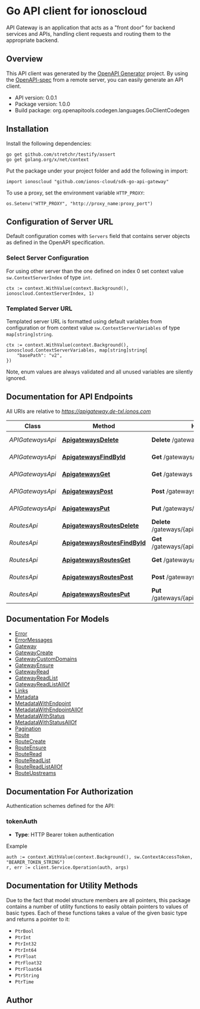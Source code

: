 # Go API client for ionoscloud

API Gateway is an application that acts as a \"front door\" for backend services and APIs, handling client requests and routing them to the appropriate backend.


## Overview
This API client was generated by the [OpenAPI Generator](https://openapi-generator.tech) project.  By using the [OpenAPI-spec](https://www.openapis.org/) from a remote server, you can easily generate an API client.

- API version: 0.0.1
- Package version: 1.0.0
- Build package: org.openapitools.codegen.languages.GoClientCodegen

## Installation

Install the following dependencies:

```shell
go get github.com/stretchr/testify/assert
go get golang.org/x/net/context
```

Put the package under your project folder and add the following in import:

```golang
import ionoscloud "github.com/ionos-cloud/sdk-go-api-gateway"
```

To use a proxy, set the environment variable `HTTP_PROXY`:

```golang
os.Setenv("HTTP_PROXY", "http://proxy_name:proxy_port")
```

## Configuration of Server URL

Default configuration comes with `Servers` field that contains server objects as defined in the OpenAPI specification.

### Select Server Configuration

For using other server than the one defined on index 0 set context value `sw.ContextServerIndex` of type `int`.

```golang
ctx := context.WithValue(context.Background(), ionoscloud.ContextServerIndex, 1)
```

### Templated Server URL

Templated server URL is formatted using default variables from configuration or from context value `sw.ContextServerVariables` of type `map[string]string`.

```golang
ctx := context.WithValue(context.Background(), ionoscloud.ContextServerVariables, map[string]string{
	"basePath": "v2",
})
```

Note, enum values are always validated and all unused variables are silently ignored.

## Documentation for API Endpoints

All URIs are relative to *https://apigateway.de-txl.ionos.com*

Class | Method | HTTP request | Description
------------ | ------------- | ------------- | -------------
*APIGatewaysApi* | [**ApigatewaysDelete**](docs/api/APIGatewaysApi.md#apigatewaysdelete) | **Delete** /gateways/{apigatewayId} | Delete Gateway
*APIGatewaysApi* | [**ApigatewaysFindById**](docs/api/APIGatewaysApi.md#apigatewaysfindbyid) | **Get** /gateways/{apigatewayId} | Retrieve Gateway
*APIGatewaysApi* | [**ApigatewaysGet**](docs/api/APIGatewaysApi.md#apigatewaysget) | **Get** /gateways | Retrieve all Apigateways
*APIGatewaysApi* | [**ApigatewaysPost**](docs/api/APIGatewaysApi.md#apigatewayspost) | **Post** /gateways | Create Gateway
*APIGatewaysApi* | [**ApigatewaysPut**](docs/api/APIGatewaysApi.md#apigatewaysput) | **Put** /gateways/{apigatewayId} | Ensure Gateway
*RoutesApi* | [**ApigatewaysRoutesDelete**](docs/api/RoutesApi.md#apigatewaysroutesdelete) | **Delete** /gateways/{apigatewayId}/routes/{routeId} | Delete Route
*RoutesApi* | [**ApigatewaysRoutesFindById**](docs/api/RoutesApi.md#apigatewaysroutesfindbyid) | **Get** /gateways/{apigatewayId}/routes/{routeId} | Retrieve Route
*RoutesApi* | [**ApigatewaysRoutesGet**](docs/api/RoutesApi.md#apigatewaysroutesget) | **Get** /gateways/{apigatewayId}/routes | Retrieve all Routes
*RoutesApi* | [**ApigatewaysRoutesPost**](docs/api/RoutesApi.md#apigatewaysroutespost) | **Post** /gateways/{apigatewayId}/routes | Create Route
*RoutesApi* | [**ApigatewaysRoutesPut**](docs/api/RoutesApi.md#apigatewaysroutesput) | **Put** /gateways/{apigatewayId}/routes/{routeId} | Ensure Route


## Documentation For Models

 - [Error](docs/models/Error.md)
 - [ErrorMessages](docs/models/ErrorMessages.md)
 - [Gateway](docs/models/Gateway.md)
 - [GatewayCreate](docs/models/GatewayCreate.md)
 - [GatewayCustomDomains](docs/models/GatewayCustomDomains.md)
 - [GatewayEnsure](docs/models/GatewayEnsure.md)
 - [GatewayRead](docs/models/GatewayRead.md)
 - [GatewayReadList](docs/models/GatewayReadList.md)
 - [GatewayReadListAllOf](docs/models/GatewayReadListAllOf.md)
 - [Links](docs/models/Links.md)
 - [Metadata](docs/models/Metadata.md)
 - [MetadataWithEndpoint](docs/models/MetadataWithEndpoint.md)
 - [MetadataWithEndpointAllOf](docs/models/MetadataWithEndpointAllOf.md)
 - [MetadataWithStatus](docs/models/MetadataWithStatus.md)
 - [MetadataWithStatusAllOf](docs/models/MetadataWithStatusAllOf.md)
 - [Pagination](docs/models/Pagination.md)
 - [Route](docs/models/Route.md)
 - [RouteCreate](docs/models/RouteCreate.md)
 - [RouteEnsure](docs/models/RouteEnsure.md)
 - [RouteRead](docs/models/RouteRead.md)
 - [RouteReadList](docs/models/RouteReadList.md)
 - [RouteReadListAllOf](docs/models/RouteReadListAllOf.md)
 - [RouteUpstreams](docs/models/RouteUpstreams.md)


## Documentation For Authorization


Authentication schemes defined for the API:
### tokenAuth

- **Type**: HTTP Bearer token authentication

Example

```golang
auth := context.WithValue(context.Background(), sw.ContextAccessToken, "BEARER_TOKEN_STRING")
r, err := client.Service.Operation(auth, args)
```


## Documentation for Utility Methods

Due to the fact that model structure members are all pointers, this package contains
a number of utility functions to easily obtain pointers to values of basic types.
Each of these functions takes a value of the given basic type and returns a pointer to it:

* `PtrBool`
* `PtrInt`
* `PtrInt32`
* `PtrInt64`
* `PtrFloat`
* `PtrFloat32`
* `PtrFloat64`
* `PtrString`
* `PtrTime`

## Author



